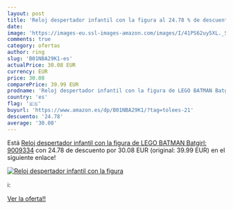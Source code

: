 ```yaml
---
layout: post
title: 'Reloj despertador infantil con la figura al 24.78 % de descuento'
date: 
image: 'https://images-eu.ssl-images-amazon.com/images/I/41PS62uy5XL._SL200_.jpg'
comments: true
category: ofertas
author: ring
slug: 'B01NBA29K1-es'
actualPrice: 30.08 EUR
currency: EUR
price: 30.08
comparePrice: 39.99 EUR
prodname: 'Reloj despertador infantil con la figura de LEGO BATMAN Batgirl: 9009334'
country: 'es'
flag: '🇪🇸'
buyurl: 'https://www.amazon.es/dp/B01NBA29K1/?tag=tolees-21'
descuento: '24.78'
average: '30.08'
---
```


Está [Reloj despertador infantil con la figura de LEGO BATMAN Batgirl: 9009334](https://www.amazon.es/dp/B01NBA29K1/?tag=tolees-21) con 24.78 de descuento por 30.08 EUR (original: 39.99 EUR) en el siguiente enlace!

[![Reloj despertador infantil con la figura](https://images-eu.ssl-images-amazon.com/images/I/41PS62uy5XL._SL200_.jpg)](https://www.amazon.es/dp/B01NBA29K1/?tag=tolees-21)

ℹ️:


[Ver la oferta!!](https://www.amazon.es/dp/B01NBA29K1/?tag=tolees-21)
